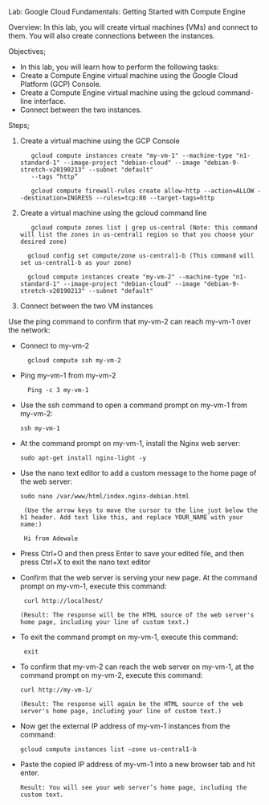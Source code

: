 Lab: Google Cloud Fundamentals: Getting Started with Compute Engine

Overview:
In this lab, you will create virtual machines (VMs) and connect to them. You will also create connections between the instances.

Objectives;
- In this lab, you will learn how to perform the following tasks:
- Create a Compute Engine virtual machine using the Google Cloud Platform (GCP) Console.
- Create a Compute Engine virtual machine using the gcloud command-line interface.
- Connect between the two instances.

Steps;
1.	Create a virtual machine using the GCP Console

           gcloud compute instances create "my-vm-1" --machine-type "n1-standard-1" --image-project "debian-cloud" --image "debian-9-stretch-v20190213" --subnet "default" 
           --tags “http”

           gcloud compute firewall-rules create allow-http --action=ALLOW --destination=INGRESS --rules=tcp:80 --target-tags=http


2.	Create a virtual machine using the gcloud command line

           gcloud compute zones list | grep us-central (Note: this command will list the zones in us-central1 region so that you choose your desired zone)

          gcloud config set compute/zone us-central1-b (This command will set us-central1-b as your zone)

          gcloud compute instances create "my-vm-2" --machine-type "n1-standard-1" --image-project "debian-cloud" --image "debian-9-stretch-v20190213" --subnet "default" 

3.	Connect between the two VM instances

Use the ping command to confirm that my-vm-2 can reach my-vm-1 over the network:

-	Connect to my-vm-2

          gcloud compute ssh my-vm-2

-	Ping my-vm-1 from my-vm-2

          Ping -c 3 my-vm-1
      
-    Use the ssh command to open a command prompt on my-vm-1 from my-vm-2:
  
         ssh my-vm-1

- At the command prompt on my-vm-1, install the Nginx web server:

      sudo apt-get install nginx-light -y
      
- Use the nano text editor to add a custom message to the home page of the web server: 

      sudo nano /var/www/html/index.nginx-debian.html
    
       (Use the arrow keys to move the cursor to the line just below the h1 header. Add text like this, and replace YOUR_NAME with your name:)
       
       Hi from Adewale

- Press Ctrl+O and then press Enter to save your edited file, and then press Ctrl+X to exit the nano text editor

- Confirm that the web server is serving your new page. At the command prompt on my-vm-1, execute this command:
  
       curl http://localhost/

      (Result: The response will be the HTML source of the web server's home page, including your line of custom text.)
      
- To exit the command prompt on my-vm-1, execute this command:
      
       exit
       
- To confirm that my-vm-2 can reach the web server on my-vm-1, at the command prompt on my-vm-2, execute this command:

      curl http://my-vm-1/
      
      (Result: The response will again be the HTML source of the web server's home page, including your line of custom text.)
     
- Now get the external IP address of my-vm-1 instances from the command:

      gcloud compute instances list –zone us-central1-b
    
- Paste the copied IP address of my-vm-1 into a new browser tab and hit enter.

      Result: You will see your web server’s home page, including the custom text.
